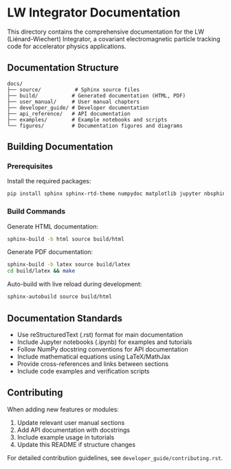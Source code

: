 # LW Integrator Documentation

This directory contains the comprehensive documentation for the LW (Liénard-Wiechert) Integrator, a covariant electromagnetic particle tracking code for accelerator physics applications.

## Documentation Structure

```
docs/
├── source/           # Sphinx source files
├── build/           # Generated documentation (HTML, PDF)
├── user_manual/     # User manual chapters
├── developer_guide/ # Developer documentation
├── api_reference/   # API documentation
├── examples/        # Example notebooks and scripts
└── figures/         # Documentation figures and diagrams
```

## Building Documentation

### Prerequisites

Install the required packages:
```bash
pip install sphinx sphinx-rtd-theme numpydoc matplotlib jupyter nbsphinx
```

### Build Commands

Generate HTML documentation:
```bash
sphinx-build -b html source build/html
```

Generate PDF documentation:
```bash
sphinx-build -b latex source build/latex
cd build/latex && make
```

Auto-build with live reload during development:
```bash
sphinx-autobuild source build/html
```

## Documentation Standards

- Use reStructuredText (.rst) format for main documentation
- Include Jupyter notebooks (.ipynb) for examples and tutorials
- Follow NumPy docstring conventions for API documentation
- Include mathematical equations using LaTeX/MathJax
- Provide cross-references and links between sections
- Include code examples and verification scripts

## Contributing

When adding new features or modules:
1. Update relevant user manual sections
2. Add API documentation with docstrings
3. Include example usage in tutorials
4. Update this README if structure changes

For detailed contribution guidelines, see `developer_guide/contributing.rst`.